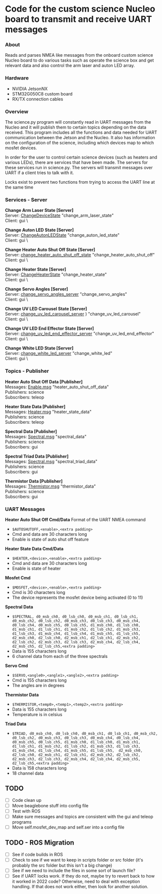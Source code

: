 Code for the custom science Nucleo board to transmit and receive UART messages 
======================================================================================
### About
Reads and parses NMEA like messages from the onboard 
custom science Nucleo board to do various tasks such as
operate the science box and get relevant data and also
control the arm laser and auton LED array.

### Hardware
- NVIDIA JetsonNX
- STM32G050C8 custom board
- RX/TX connection cables 


### Overview
The science.py program will constantly read in UART messages from the Nucleo 
and it will publish them to certain topics depending on the data received. 
This program includes all the functions 
and data needed for UART communication between the Jetson and the Nucleo. 
It also has information on the configuration of the science, 
including which devices map to which mosfet devices.

In order for the user to control certain science devices 
(such as heaters and various LEDs),
there are services that have been made.
The servers for these services run in science.py.
The servers will transmit
messages over UART if a client tries to talk with it.

Locks exist to prevent two functions from trying to access the UART line at the same time

### Services - Server

**Change Arm Laser State [Server]** \
Server: [ChangeDeviceState](https://github.com/umrover/mrover-ros/blob/main/srv/ChangeDeviceState.srv) "change_arm_laser_state" \
Client: gui \

**Change Auton LED State [Server]** \
Server: [ChangeAutonLEDState](https://github.com/umrover/mrover-ros/blob/main/srv/ChangeAutonLEDState.srv)  "change_auton_led_state" \
Client: gui \

**Change Heater Auto Shut Off State [Server]** \
Server: [change_heater_auto_shut_off_state](https://github.com/umrover/mrover-ros/blob/main/srv/ChangeDeviceState.srv)  "change_heater_auto_shut_off" \
Client: gui \

**Change Heater State [Server]** \
Server: [ChangeHeaterState](https://github.com/umrover/mrover-ros/blob/main/srv/ChangeHeaterState.srv)  "change_heater_state" \
Client: gui \

**Change Servo Angles [Server]** \
Server: [change_servo_angles_server](https://github.com/umrover/mrover-ros/blob/main/srv/ChangeDeviceState.srv)  "change_servo_angles" \
Client: gui \

**Change UV LED Carousel State [Server]** \
Server: [change_uv_led_carousel_server](https://github.com/umrover/mrover-ros/blob/main/srv/ChangeDeviceState.srv) ) "change_uv_led_carousel" \
Client: gui \

**Change UV LED End Effector State [Server]** \
Server: [change_uv_led_end_effector_server](https://github.com/umrover/mrover-ros/blob/main/srv/ChangeDeviceState.srv)  "change_uv_led_end_effector" \
Client: gui \

**Change White LED State [Server]** \
Server: [change_white_led_server](https://github.com/umrover/mrover-ros/blob/main/srv/ChangeDeviceState.srv)  "change_white_led" \
Client: gui \

### Topics - Publisher

**Heater Auto Shut Off Data [Publisher]** \
Messages: [Enable.msg](https://github.com/umrover/mrover-ros/blob/main/msg/Enable.msg) "heater_auto_shut_off_data" \
Publishers: science\
Subscribers: teleop

**Heater State Data [Publisher]** \
Messages: [Heater.msg](https://github.com/umrover/mrover-ros/blob/main/msg/Heater.msg) "heater_state_data" \
Publishers: science\
Subscribers: teleop

**Spectral Data [Publisher]** \
Messages: [Spectral.msg](https://github.com/umrover/mrover-ros/blob/main/msg/Spectral.msg) "spectral_data" \
Publishers: science \
Subscribers: gui

**Spectral Triad Data [Publisher]** \
Messages: [Spectral.msg](https://github.com/umrover/mrover-ros/blob/main/msg/Spectral.msg) "spectral_triad_data" \
Publishers: science \
Subscribers: gui

**Thermistor Data [Publisher]** \
Messages: [Thermistor.msg](https://github.com/umrover/mrover-ros/blob/main/msg/Thermistor.msg) "thermistor_data" \
Publishers: science\
Subscribers: gui

### UART Messages

**Heater Auto Shut Off Cmd/Data**
Format of the UART NMEA command
- `$AUTOSHUTOFF,<enable>,<extra padding>`
- Cmd and data are 30 characters long
- Enable is state of auto shut off feature

**Heater State Data Cmd/Data**
- `$HEATER,<device>,<enable>,<extra padding>`
- Cmd and data are 30 characters long
- Enable is state of heater

**Mosfet Cmd**
- `$MOSFET,<device>,<enable>,<extra padding>`
- Cmd is 30 characters long
- The device represents the mosfet device being activated (0 to 11)

**Spectral Data**
- `$SPECTRAL, d0_msb_ch0, d0_lsb_ch0, d0_msb_ch1, d0_lsb_ch1, d0_msb_ch2, d0_lsb_ch2, d0_msb_ch3, d0_lsb_ch3, d0_msb_ch4, d0_lsb_ch4, d0_msb_ch5, d0_lsb_ch5, d1_msb_ch0, d1_lsb_ch0, d1_msb_ch1, d1_lsb_ch1, d1_msb_ch2, d1_lsb_ch2, d1_msb_ch3, d1_lsb_ch3, d1_msb_ch4, d1_lsb_ch4, d1_msb_ch5, d1_lsb_ch5,  d2_msb_ch0, d2_lsb_ch0, d2_msb_ch1, d2_lsb_ch1, d2_msb_ch2, d2_lsb_ch2, d2_msb_ch3, d2_lsb_ch3, d2_msb_ch4, d2_lsb_ch4, d2_msb_ch5, d2_lsb_ch5,<extra padding>`
- Data is 155 characters long
- 6 channel data from each of the three spectrals

**Servo Cmd**
- `$SERVO,<angle0>,<angle1>,<angle2>,<extra padding>`
- Cmd is 155 characters long
- The angles are in degrees

**Thermistor Data**
- `$THERMISTOR,<temp0>,<temp1>,<temp2>,<extra padding>`
- Data is 155 characters long
- Temperature is in celsius

**Triad Data**
- `$TRIAD, d0_msb_ch0, d0_lsb_ch0, d0_msb_ch1, d0_lsb_ch1, d0_msb_ch2, d0_lsb_ch2, d0_msb_ch3, d0_lsb_ch3, d0_msb_ch4, d0_lsb_ch4, d0_msb_ch5, d0_lsb_ch5, d1_msb_ch0, d1_lsb_ch0, d1_msb_ch1, d1_lsb_ch1, d1_msb_ch2, d1_lsb_ch2, d1_msb_ch3, d1_lsb_ch3, d1_msb_ch4, d1_lsb_ch4, d1_msb_ch5, d1_lsb_ch5,  d2_msb_ch0, d2_lsb_ch0, d2_msb_ch1, d2_lsb_ch1, d2_msb_ch2, d2_lsb_ch2, d2_msb_ch3, d2_lsb_ch3, d2_msb_ch4, d2_lsb_ch4, d2_msb_ch5, d2_lsb_ch5,<extra padding>`
- Data is 158 characters long
- 18 channel data


## TODO
- [ ] Code clean up
- [ ] Move beaglebone stuff into config file
- [ ] Test with ROS
- [ ] Make sure messages and topics are consistent with the gui and teleop programs
- [ ] Move self.mosfet_dev_map and self.ser into a config file

## TODO - ROS Migration
- [ ] See if code builds in ROS
- [ ] Check to see if we want to keep in scripts folder or src folder 
(it's probably the src folder but this isn't a big change)
- [ ] See if we need to include the files in some sort of launch file?
- [ ] See if UART locks work. If they do not, maybe try to revert back to how it worked in 2022 code?
Otherwise, need to deal with exception handling. If that does not work either, then look for another
solution.

